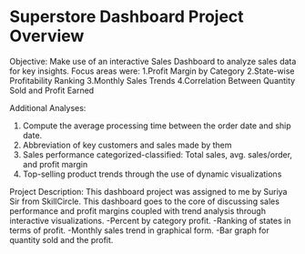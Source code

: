 #  Superstore Dashboard Project Overview

Objective: 
Make use of an interactive Sales Dashboard to analyze sales data for key insights. Focus areas were: 
1.Profit Margin by Category
2.State-wise Profitability Ranking
3.Monthly Sales Trends
4.Correlation Between Quantity Sold and Profit Earned

Additional Analyses: 
1. Compute the average processing time between the order date and ship date.
2. Abbreviation of key customers and sales made by them
3. Sales performance categorized-classified: Total sales, avg.
sales/order, and profit margin
4. Top-selling product trends through the use of dynamic visualizations

Project Description: 
This dashboard project was assigned to me by Suriya Sir from SkillCircle. This dashboard goes to the core of discussing sales performance and profit margins coupled with trend analysis through interactive visualizations.
-Percent by category profit. 
-Ranking of states in terms of profit. 
-Monthly sales trend in graphical form. 
-Bar graph for quantity sold and the profit. 
